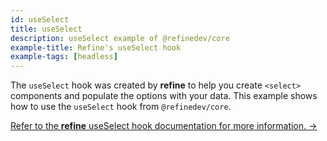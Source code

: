 ```yaml
---
id: useSelect
title: useSelect
description: useSelect example of @refinedev/core
example-title: Refine's useSelect hook
example-tags: [headless]
---
```


The `useSelect` hook was created by **refine** to help you create `<select>` components and populate the options with your data. This example shows how to use the `useSelect` hook from `@refinedev/core`.

[Refer to the **refine** useSelect hook documentation for more information. →](/docs/api-reference/core/hooks/useSelect/index)

<CodeSandboxExample path="core-use-select" />
